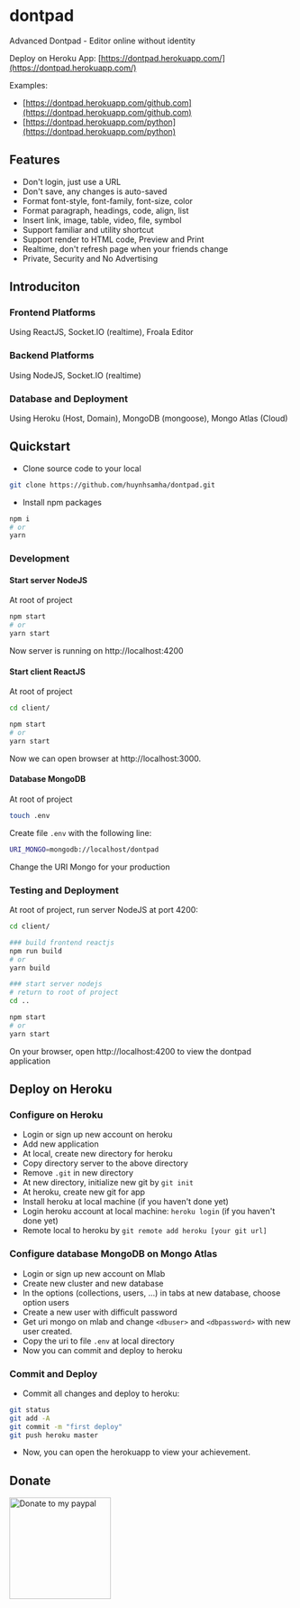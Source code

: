 # dontpad

Advanced Dontpad - Editor online without identity

Deploy on Heroku App: [https://dontpad.herokuapp.com/](https://dontpad.herokuapp.com/)

Examples:

- [https://dontpad.herokuapp.com/github.com](https://dontpad.herokuapp.com/github.com)
- [https://dontpad.herokuapp.com/python](https://dontpad.herokuapp.com/python)

## Features

- Don't login, just use a URL
- Don't save, any changes is auto-saved
- Format font-style, font-family, font-size, color
- Format paragraph, headings, code, align, list
- Insert link, image, table, video, file, symbol
- Support familiar and utility shortcut
- Support render to HTML code, Preview and Print
- Realtime, don't refresh page when your friends change
- Private, Security and No Advertising

## Introduciton

### Frontend Platforms

Using ReactJS, Socket.IO (realtime), Froala Editor

### Backend Platforms

Using NodeJS, Socket.IO (realtime)

### Database and Deployment

Using Heroku (Host, Domain), MongoDB (mongoose), Mongo Atlas (Cloud)

## Quickstart

- Clone source code to your local

```bash
git clone https://github.com/huynhsamha/dontpad.git
```

- Install npm packages

```bash
npm i
# or
yarn
```

### Development

#### Start server NodeJS

At root of project

```bash
npm start
# or
yarn start
```

Now server is running on http://localhost:4200

#### Start client ReactJS

At root of project

```bash
cd client/

npm start
# or
yarn start
```

Now we can open browser at http://localhost:3000.

#### Database MongoDB

At root of project

```bash
touch .env
```

Create file `.env` with the following line:

```bash
URI_MONGO=mongodb://localhost/dontpad
```

Change the URI Mongo for your production

### Testing and Deployment

At root of project, run server NodeJS at port 4200:

```bash
cd client/

### build frontend reactjs
npm run build
# or
yarn build

### start server nodejs
# return to root of project
cd ..

npm start
# or
yarn start
```

On your browser, open http://localhost:4200 to view the dontpad application

## Deploy on Heroku

### Configure on Heroku

- Login or sign up new account on heroku
- Add new application
- At local, create new directory for heroku
- Copy directory server to the above directory
- Remove `.git` in new directory
- At new directory, initialize new git by `git init`
- At heroku, create new git for app
- Install heroku at local machine (if you haven't done yet)
- Login heroku account at local machine: `heroku login` (if you haven't done yet)
- Remote local to heroku by `git remote add heroku [your git url]`

### Configure database MongoDB on Mongo Atlas

- Login or sign up new account on Mlab
- Create new cluster and new database
- In the options (collections, users, ...) in tabs at new database, choose option users
- Create a new user with difficult password
- Get uri mongo on mlab and change `<dbuser>` and `<dbpassword>` with new user created.
- Copy the uri to file `.env` at local directory
- Now you can commit and deploy to heroku

### Commit and Deploy

- Commit all changes and deploy to heroku:

```bash
git status
git add -A
git commit -m "first deploy"
git push heroku master
```

- Now, you can open the herokuapp to view your achievement.

## Donate

<a href="https://www.paypal.me/harisk305/5" target="_blank"><img src="https://i.imgur.com/4bN8fdy.jpg" alt="Donate to my paypal" width=180></a>
